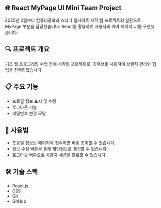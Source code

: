 ## 🌐 React MyPage UI Mini Team Project

2025년 2월부터 컴퓨터공학과 스터디 웹사이트 제작 팀 프로젝트의 일환으로 MyPage 부분을 담당했습니다. 
React를 활용하여 사용자의 마이 페이지 UI를 구현했습니다.

## 🔍 프로젝트 개요

기초 웹 프로그래밍 수업 전에 시작된 프로젝트로, 깃허브를 사용하여 브랜치 관리와 협업을 진행하였습니다.

## 📋 주요 기능
- 프로필 정보 표시 및 수정
- 로그아웃 기능
- 비밀번호 변경 모달

 ## 📝 사용법
- 프로필 정보는 페이지에 접속하면 바로 조회할 수 있습니다.
- 정보 수정 버튼을 통해 개인정보를 갱신할 수 있습니다.
- 로그아웃 버튼으로 사용자 세션을 종료할 수 있습니다.

## 🛠 기술 스택
- React.js
- CSS
- Git
- GitHub
